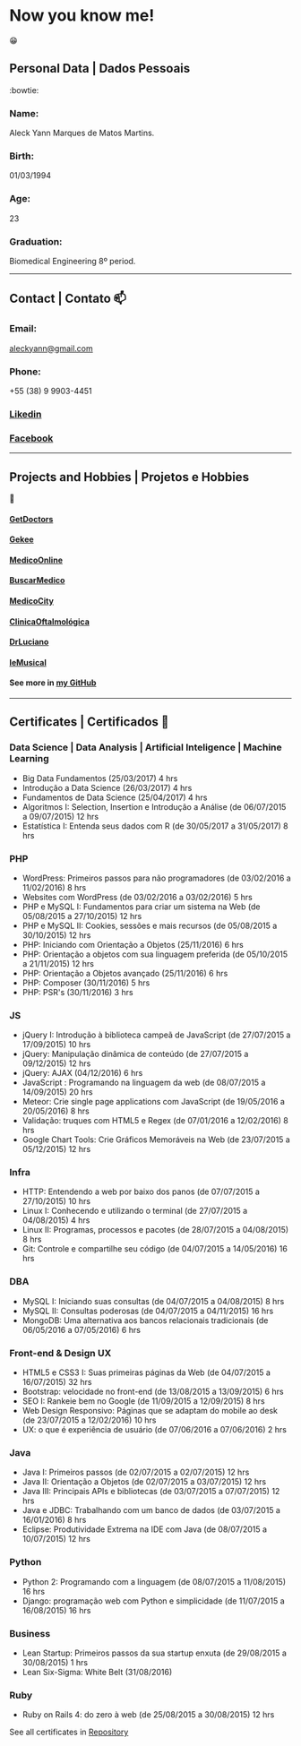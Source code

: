 # Now you know me! 
:grin:

## Personal Data | Dados Pessoais 
:bowtie:

### Name:
Aleck Yann Marques de Matos Martins.

### Birth:
01/03/1994

### Age:
23

### Graduation:
Biomedical Engineering 8º period.

---
## Contact | Contato :mailbox:

### Email:
aleckyann@gmail.com

### Phone:
+55 (38) 9 9903-4451

### [Likedin](https://www.linkedin.com/in/aleckyann/)

### [Facebook](https://www.facebook.com/aleckyann)

---
## Projects and Hobbies | Projetos e Hobbies 
:school_satchel:

#### [GetDoctors](http://getdoctors.com.br)
#### [Gekee](http://geekee.com.br)
#### [MedicoOnline](http://medico.online)
#### [BuscarMedico](http://buscarmedico.com.br)
#### [MedicoCity](http://medico.city)
#### [ClinicaOftalmológica](http://clinicaoftalmologicamoc.com.br)
#### [DrLuciano](http://drlucianosolianasser.com.br)
#### [IeMusical](http://iemusical.com.br)

#### See more in [my GitHub](http://github.com/aleckyann)

---
## Certificates | Certificados :file_folder:

### Data Science | Data Analysis | Artificial Inteligence | Machine Learning
* Big Data Fundamentos (25/03/2017) 4 hrs
* Introdução a Data Science (26/03/2017) 4 hrs
* Fundamentos de Data Science (25/04/2017) 4 hrs
* Algoritmos I: Selection, Insertion e Introdução a Análise (de 06/07/2015 a 09/07/2015) 12 hrs 
* Estatística I: Entenda seus dados com R (de 30/05/2017 a 31/05/2017) 8 hrs 

### PHP
* WordPress: Primeiros passos para não programadores (de 03/02/2016 a 11/02/2016) 8 hrs 
* Websites com WordPress (de 03/02/2016 a 03/02/2016) 5 hrs 
* PHP e MySQL I: Fundamentos para criar um sistema na Web (de 05/08/2015 a 27/10/2015) 12 hrs 
* PHP e MySQL II: Cookies, sessões e mais recursos (de 05/08/2015 a 30/10/2015) 12 hrs
* PHP: Iniciando com Orientação a Objetos (25/11/2016) 6 hrs
* PHP: Orientação a objetos com sua linguagem preferida (de 05/10/2015 a 21/11/2015) 12 hrs
* PHP: Orientação a Objetos avançado (25/11/2016) 6 hrs
* PHP: Composer (30/11/2016) 5 hrs
* PHP: PSR's (30/11/2016) 3 hrs

### JS
* jQuery I: Introdução à biblioteca campeã de JavaScript (de 27/07/2015 a 17/09/2015) 10 hrs 
* jQuery: Manipulação dinâmica de conteúdo (de 27/07/2015 a 09/12/2015) 12 hrs
* jQuery: AJAX (04/12/2016) 6 hrs
* JavaScript : Programando na linguagem da web (de 08/07/2015 a 14/09/2015) 20 hrs 
* Meteor: Crie single page applications com JavaScript (de 19/05/2016 a 20/05/2016) 8 hrs 
* Validação: truques com HTML5 e Regex (de 07/01/2016 a 12/02/2016) 8 hrs 
* Google Chart Tools: Crie Gráficos Memoráveis na Web (de 23/07/2015 a 05/12/2015) 12 hrs 

### Infra
* HTTP: Entendendo a web por baixo dos panos (de 07/07/2015 a 27/10/2015) 10 hrs 
* Linux I: Conhecendo e utilizando o terminal (de 27/07/2015 a 04/08/2015) 4 hrs 
* Linux II: Programas, processos e pacotes (de 28/07/2015 a 04/08/2015) 8 hrs 
* Git: Controle e compartilhe seu código (de 04/07/2015 a 14/05/2016) 16 hrs 

### DBA
* MySQL I: Iniciando suas consultas (de 04/07/2015 a 04/08/2015) 8 hrs 
* MySQL II: Consultas poderosas (de 04/07/2015 a 04/11/2015) 16 hrs 
* MongoDB: Uma alternativa aos bancos relacionais tradicionais (de 06/05/2016 a 07/05/2016) 6 hrs 

### Front-end & Design UX
* HTML5 e CSS3 I: Suas primeiras páginas da Web (de 04/07/2015 a 16/07/2015) 32 hrs 
* Bootstrap: velocidade no front-end (de 13/08/2015 a 13/09/2015) 6 hrs 
* SEO I: Rankeie bem no Google (de 11/09/2015 a 12/09/2015) 8 hrs 
* Web Design Responsivo: Páginas que se adaptam do mobile ao desk (de 23/07/2015 a 12/02/2016) 10 hrs 
* UX: o que é experiência de usuário (de 07/06/2016 a 07/06/2016) 2 hrs 

### Java
* Java I: Primeiros passos (de 02/07/2015 a 02/07/2015) 12 hrs 
* Java II: Orientação a Objetos (de 02/07/2015 a 03/07/2015) 12 hrs 
* Java III: Principais APIs e bibliotecas (de 03/07/2015 a 07/07/2015) 12 hrs 
* Java e JDBC: Trabalhando com um banco de dados (de 03/07/2015 a 16/01/2016) 8 hrs 
* Eclipse: Produtividade Extrema na IDE com Java (de 08/07/2015 a 10/07/2015) 12 hrs 

### Python
* Python 2: Programando com a linguagem (de 08/07/2015 a 11/08/2015) 16 hrs 
* Django: programação web com Python e simplicidade (de 11/07/2015 a 16/08/2015) 16 hrs 

### Business
* Lean Startup: Primeiros passos da sua startup enxuta (de 29/08/2015 a 30/08/2015) 1 hrs
* Lean Six-Sigma: White Belt (31/08/2016)

### Ruby
* Ruby on Rails 4: do zero à web (de 25/08/2015 a 30/08/2015) 12 hrs 

See all certificates in [Repository](https://github.com/aleckyann/Curriculum-certificates)



